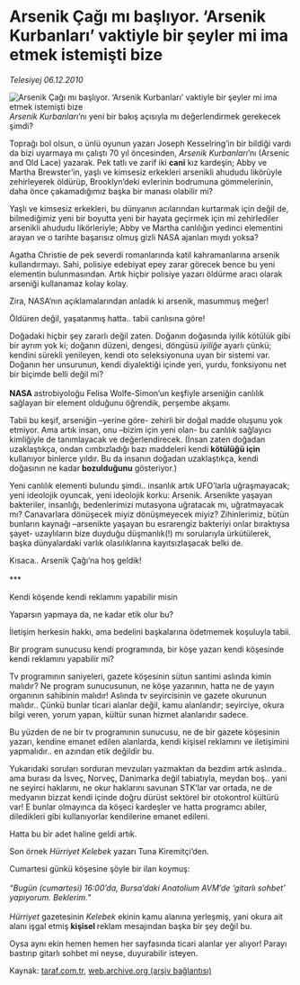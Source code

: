 # Arsenik Çağı mı başlıyor. ‘Arsenik Kurbanları’ vaktiyle bir şeyler mi ima etmek istemişti bize

*Telesiyej 06.12.2010*

<div class="yazi"><img align="left" alt="Arsenik Çağı mı başlıyor. ‘Arsenik Kurbanları’ vaktiyle bir şeyler mi ima etmek istemişti bize" border="0" src="http://www.taraf.com.tr/fotoraflar/makaleler/arsenik-cagi-mi-basliyor-arsenik-kurbanlari_6405_orijinal.jpg" style="border-right-width:10px; border-color:#FFFFFF"/><p><i>Arsenik Kurbanları</i>’nı yeni bir bakış açısıyla mı değerlendirmek gerekecek şimdi?</p>
<p>Toprağı bol olsun, o ünlü oyunun yazarı Joseph Kesselring’in bir bildiği vardı da bizi uyarmaya mı çalıştı 70 yıl öncesinden, <i>Arsenik Kurbanları</i>’nı (Arsenic and Old Lace) yazarak. Pek tatlı ve zarif iki <b>cani</b> kız kardeşin; Abby ve Martha Brewster’in, yaşlı ve kimsesiz erkekleri arsenikli ahududu likörüyle zehirleyerek öldürüp, Brooklyn’deki evlerinin bodrumuna gömmelerinin, daha önce çakamadığımız başka bir manası olabilir mi?</p>
<p>Yaşlı ve kimsesiz erkekleri, bu dünyanın acılarından kurtarmak için değil de, bilmediğimiz yeni bir boyutta yeni bir hayata geçirmek için mi zehirlediler arsenikli ahududu likörleriyle; Abby ve Martha canlılığın yedinci elementini arayan ve o tarihte başarısız olmuş gizli NASA ajanları mıydı yoksa? </p>
<p>Agatha Christie de pek severdi romanlarında katil kahramanlarına arsenik kullandırmayı. Sahi, polisiye edebiyat epey zarar görecek bence bu yeni elementin bulunmasından. Artık hiçbir polisiye yazarı öldürme aracı olarak arseniği kullanamaz kolay kolay.</p>
<p>Zira, NASA’nın açıklamalarından anladık ki arsenik, masummuş meğer!</p>
<p>Öldüren değil, yaşatanmış hatta.. tabii canlısına göre!</p>
<p>Doğadaki hiçbir şey zararlı değil zaten. Doğanın doğasında iyilik kötülük gibi bir ayrım yok ki; doğanın düzeni, dengesi, döngüsü<i> iyiliğe</i> ayarlı çünkü; kendini sürekli yenileyen, kendi oto seleksiyonuna uyan bir sistemi var. Doğanın her unsurunun, kendi diyalektiği içinde yeri, yurdu, fonksiyonu net bir biçimde belli değil mi?<br/><br/><b>NASA </b>astrobiyoloğu Felisa Wolfe-Simon’un keşfiyle arseniğin canlılık sağlayan bir element olduğunu öğrendik, perşembe akşamı.</p>
<p>Tabii bu keşif, arseniğin –yerine göre- zehirli bir doğal madde oluşunu yok etmiyor. Ama artık insan, onu –bizim için yeni olan- bu canlılık sağlayıcı kimliğiyle de tanımlayacak ve değerlendirecek. (İnsan zaten doğadan uzaklaştıkça, ondan cımbızladığı bazı maddeleri kendi <b>kötülüğü için</b> kullanıyor binlerce yıldır. Bu da insanın doğadan uzaklaştıkça, kendi doğasının ne kadar<b> bozulduğunu</b> gösteriyor.)</p>
<p>Yeni canlılık elementi bulundu şimdi.. insanlık artık UFO’larla uğraşmayacak; yeni ideolojik oyuncak, yeni ideolojik korku: Arsenik. Arsenikte yaşayan bakteriler, insanlığı, bedenlerimizi mutasyona uğratacak mı, uğratmayacak mı? Canavarlara dönüşecek miyiz dönüşmeyecek miyiz? Zihinlerimiz, bütün bunların kaynağı –arsenikte yaşayan bu esrarengiz bakteriyi onlar bıraktıysa şayet- uzaylıların bize duyduğu düşmanlık(!) mı sorularıyla ürkütülerek, başka dünyalardaki varlık olasılıklarına kayıtsızlaşacak belki de.</p>
<p>Kısaca.. Arsenik Çağı’na hoş geldik!<br/><br/>***</p>
<p>Kendi köşende kendi reklamını yapabilir misin</p>
<p>Yaparsın yapmaya da, ne kadar etik olur bu?</p>
<p>İletişim herkesin hakkı, ama bedelini başkalarına ödetmemek koşuluyla tabii.</p>
<p>Bir program sunucusu kendi programında, bir köşe yazarı kendi köşesinde kendi reklamını yapabilir mi?</p>
<p>Tv programının saniyeleri, gazete köşesinin sütun santimi aslında kimin malıdır? Ne program sunucusunun, ne köşe yazarının, hatta ne de yayın organının sahibinin malıdır! Aslında tv seyircisinin ve gazete okurunun malıdır.. Çünkü bunlar ticari alanlar değil, kamu alanlarıdır; seyirciye, okura bilgi veren, yorum yapan, kültür sunan hizmet alanlarıdır sadece. </p>
<p>Bu yüzden de ne bir tv programının sunucusu, ne de bir gazete köşesinin yazarı, kendine emanet edilen alanlarda, kendi kişisel reklamını ve iletişimini yapmalıdır.. en azından etik değildir bu.</p>
<p>Yukarıdaki soruları sorduran mevzuları yazmaktan da bezdim artık aslında.. ama burası da İsveç, Norveç, Danimarka değil tabiatıyla, meydan boş.. yani ne seyirci haklarını, ne okur haklarını savunan STK’lar var ortada, ne de medyanın bizzat kendi içinde doğru dürüst sektörel bir otokontrol kültürü var! E bunlar olmayınca da köşeci kardeşler ve hatta programcı abiler, diledikleri gibi kullanıyorlar kendilerine emanet edileni.</p>
<p>Hatta bu bir adet haline geldi artık.</p>
<p>Son örnek <i>Hürriyet Kelebek</i> yazarı Tuna Kiremitçi’den.</p>
<p>Cumartesi günkü köşesine şöyle bir ilan koymuş:<br/><br/><i>“Bugün (cumartesi) 16:00’da, Bursa’daki Anatolium AVM’de ‘gitarlı sohbet’ yapıyorum. Beklerim.”<br/><br/></i><i>Hürriyet</i> gazetesinin <i>Kelebek</i> ekinin kamu alanına yerleşmiş, yani okura ait alanı işgal etmiş <b>kişisel </b>reklam mesajından başka bir şey değil bu.</p>
<p>Oysa aynı ekin hemen hemen her sayfasında ticari alanlar yer alıyor! Parayı bastırıp gitarlı sohbet mi neyse, duyurabilir isteyen.</p></div>

Kaynak: [taraf.com.tr](http://www.taraf.com.tr:80/telesiyej/makale-arsenik-cagi-mi-basliyor-arsenik-kurbanlari.htm), [web.archive.org (arşiv bağlantısı)](http://web.archive.org/web/20101209131549/http://www.taraf.com.tr:80/telesiyej/makale-arsenik-cagi-mi-basliyor-arsenik-kurbanlari.htm)
